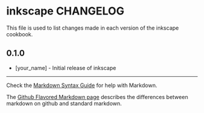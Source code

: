 inkscape CHANGELOG
==================

This file is used to list changes made in each version of the inkscape cookbook.

0.1.0
-----
- [your_name] - Initial release of inkscape

- - -
Check the [Markdown Syntax Guide](http://daringfireball.net/projects/markdown/syntax) for help with Markdown.

The [Github Flavored Markdown page](http://github.github.com/github-flavored-markdown/) describes the differences between markdown on github and standard markdown.

